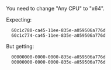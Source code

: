 You need to change "Any CPU" to "x64".


Expecting:

```
  60c1c780-ca45-11ee-835e-a059506a776d
  60c1c774-ca45-11ee-835e-a059506a776d
```
But getting:

```
  00000000-0000-0000-835e-a059506a776d
  00000000-0000-0000-835e-a059506a776d
```
